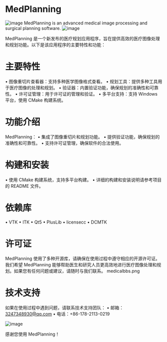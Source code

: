 # MedPlanning
![image](https://github.com/user-attachments/assets/423ba844-8a78-41ec-bd29-8d62fbb975b5)
MedPlanning is an advanced medical image processing and surgical planning software.
![image](https://github.com/user-attachments/assets/325325ac-0c2f-4d21-b551-35f6b9ac85ab)

MedPlanning 是一个新发布的医疗规划应用程序，旨在提供高效的医疗图像处理和规划功能。以下是该应用程序的主要特性和功能：
# 主要特性
•	图像重切片查看器：支持多种医学图像格式查看。
•	规划工具：提供多种工具用于医疗图像的处理和规划。
•	验证器：内置验证功能，确保规划的准确性和可靠性。
•	许可证管理：用于许可证的管理和验证。
•	多平台支持：支持 Windows 平台，使用 CMake 构建系统。

# 功能介绍 
MedPlanning：
•	集成了图像重切片和规划功能。
•	提供验证功能，确保规划的准确性和可靠性。
•	支持许可证管理，确保软件的合法使用。

# 构建和安装
•	使用 CMake 构建系统，支持多平台构建。
•	详细的构建和安装说明请参考项目的 README 文件。

# 依赖库
•	VTK
•	ITK
•	Qt5
•	PlusLib
•	licensecc
•	DCMTK

# 许可证
MedPlanning 使用了多种开源库，请确保在使用过程中遵守相应的开源许可证。
我们希望 MedPlanning 能够帮助医生和研究人员更高效地进行医疗图像处理和规划。如果您有任何问题或建议，请随时与我们联系。
medicalbbs.png

# 技术支持
如果在使用过程中遇到问题，请联系技术支持团队：
•	邮箱：3247348930@qq.com
•	电话：+86-178-2113-0219

![image](https://github.com/user-attachments/assets/219f9dab-c0b0-4312-b853-912215472f34)

感谢您使用 MedPlanning！


